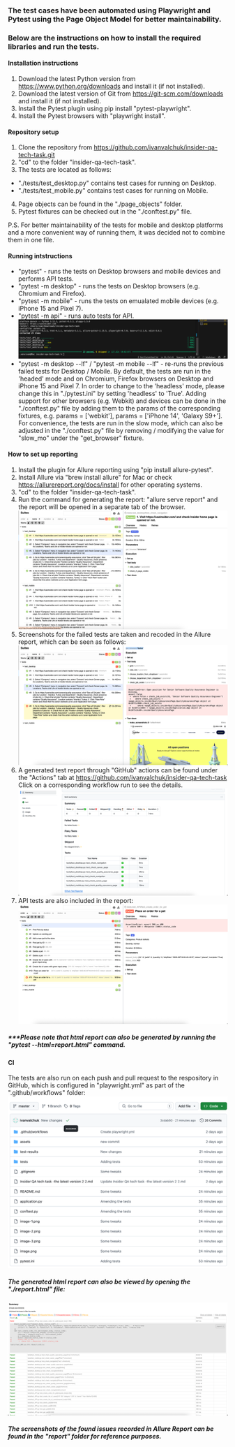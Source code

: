 ### The test cases have been automated using Playwright and Pytest using the Page Object Model for better maintainability.
### Below are the instructions on how to install the required libraries and run the tests.

#### Installation instructions
1. Download the latest Python version from https://www.python.org/downloads and install it (if not installed).
2. Download the latest version of Git from https://git-scm.com/downloads and install it (if not installed).
3. Install the Pytest plugin using pip install "pytest-playwright".
4. Install the Pytest browsers with "playwright install".

#### Repository setup
1. Clone the repository from https://github.com/ivanvalchuk/insider-qa-tech-task.git
2. "cd" to the folder "insider-qa-tech-task".
3. The tests are located as follows:
- "./tests/test_desktop.py" contains test cases for running on Desktop.
- "./tests/test_mobile.py" contains test cases for running on Mobile.
4. Page objects can be found in the "./page_objects" folder.
5. Pytest fixtures can be checked out in the "./conftest.py" file.

P.S. For better maintainability of the tests for mobile and desktop platforms and a more convenient way of running them, it was decided not to combine them in one file.

#### Running intstructions
- "pytest" - runs the tests on Desktop browsers and mobile devices and performs API tests.
- "pytest -m desktop" - runs the tests on Desktop browsers (e.g. Chromium and Firefox).
- "pytest -m mobile" - runs the tests on emualated mobile devices (e.g. iPhone 15 and Pixel 7).
- "pytest -m api" - runs auto tests for API.
![alt text](image-3.png)
- "pytest -m desktop --lf" / "pytest -m mobile --lf" - re-runs the previous failed tests for Desktop / Mobile.
By default, the tests are run in the 'headed' mode and on Chromium, Firefox browsers on Desktop and iPhone 15 and Pixel 7. In order to change to the 'headless'  mode, please change this in "./pytest.ini" by setting 'headless' to 'True'. Adding support for other browsers (e.g. Webkit) and devices can be done in the "./conftest.py" file by adding them to the params of the corresponding fixtures, e.g. params = ['webkit'], params = ['iPhone 14', 'Galaxy S9+'].
For convenience, the tests are run in the slow mode, which can also be adjusted in the "./conftest.py" file by removing / modifying the value for "slow_mo" under the "get_browser" fixture.

#### How to set up reporting
1. Install the plugin for Allure reporting using "pip install allure-pytest".
2. Install Allure via "brew install allure" for Mac or check https://allurereport.org/docs/install for other operating systems.
3. "cd" to the folder "insider-qa-tech-task".
4. Run the command for generating the report: "allure serve report" and the report will be opened in a separate tab of the browser.
![alt text](image-6.png)
5. Screenshots for the failed tests are taken and recoded in the Allure report, which can be seen as follows:
![alt text](image.png)
6. A generated test report through "GitHub" actions can be found under the "Actions" tab at https://github.com/ivanvalchuk/insider-qa-tech-task
   Click on a corresponding workflow run to see the details. 
![alt text](image-1.png)
7. API tests are also included in the report:
![alt text](image-2.png)
##### ***Please note that html report can also be generated by running the "pytest --html=report.html" command.

#### CI
The tests are also run on each push and pull request to the respository in GitHub, which is configured in "playwright.yml" as part of the ".github/workflows" folder:
![alt text](image-4.png)

##### The generated html report can also be viewed by opening the "./report.html" file:
![alt text](image-5.png)
##### The screenshots of the found issues recorded in Allure Report can be found in the "report" folder for reference purposes.
